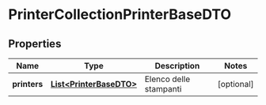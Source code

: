 
# PrinterCollectionPrinterBaseDTO

## Properties
Name | Type | Description | Notes
------------ | ------------- | ------------- | -------------
**printers** | [**List&lt;PrinterBaseDTO&gt;**](PrinterBaseDTO.md) | Elenco delle stampanti |  [optional]



